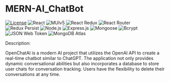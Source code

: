 # MERN-AI_ChatBot

[![License](https://img.shields.io/badge/license-MIT-blue.svg)](https://github.com/KulkarniShrinivas/social-media-app/blob/main/LICENSE) 
![React](https://img.shields.io/badge/-React-61DAFB?logo=react&logoColor=white) 
![MUIv5](https://img.shields.io/badge/-MUIv5-0081CB?logo=material-ui&logoColor=white)
![React Redux](https://img.shields.io/badge/-React_Redux-764ABC?logo=redux&logoColor=white) 
![React Router](https://img.shields.io/badge/-React_Router-CA4245?logo=react-router&logoColor=white)  ![Redux Persist](https://img.shields.io/badge/-Redux_Persist-764ABC?logo=redux&logoColor=white)  ![Node.js](https://img.shields.io/badge/-Node.js-339933?logo=node.js&logoColor=white) ![Express.js](https://img.shields.io/badge/-Express.js-000000?logo=express&logoColor=white) ![Mongoose](https://img.shields.io/badge/-Mongoose-880000?logo=mongodb&logoColor=white)  ![Bcrypt](https://img.shields.io/badge/-Bcrypt-004080?logo=npm&logoColor=white) ![JSON Web Token](https://img.shields.io/badge/-JSON_Web_Token-000000?logo=json-web-tokens&logoColor=white)  ![MongoDB Atlas](https://img.shields.io/badge/-MongoDB_Atlas-47A248?logo=mongodb&logoColor=white)


Description:

OpenChatAI is a modern AI project that utilizes the OpenAI API to create a real-time chatbot similar to ChatGPT. The application not only provides dynamic conversational abilities but also incorporates a database to store user chats for conversation tracking. Users have the flexibility to delete their conversations at any time.
